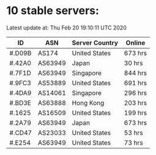 # 10 stable servers:

Latest update at: Thu Feb 20 19:10:11 UTC 2020

| ID | ASN | Server Country | Online |
| -- | --- | -------------- | ------ |
| #.D09B | AS174 | United States | 673 hrs |
| #.42A0 | AS63949 | Japan | 30 hrs |
| #.7F1D | AS63949 | Singapore | 844 hrs |
| #.9FC3 | AS53889 | United States | 691 hrs |
| #.4DA9 | AS14061 | Singapore | 296 hrs |
| #.BD3E | AS63888 | Hong Kong | 203 hrs |
| #.1625 | AS16509 | United States | 199 hrs |
| #.2A79 | AS63949 | Japan | 673 hrs |
| #.CD47 | AS23033 | United States | 53 hrs |
| #.E254 | AS63949 | United States | 73 hrs |

